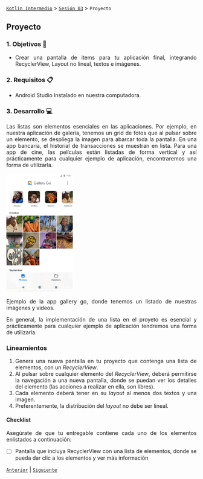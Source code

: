 [`Kotlin Intermedio`](../../Readme.md) > [`Sesión 03`](../Readme.md) > `Proyecto`

## Proyecto

<div style="text-align: justify;">

### 1. Objetivos :dart:

- Crear una pantalla de items para tu aplicación final, integrando RecyclerView, Layout no lineal, textos e imágenes.

### 2. Requisitos :clipboard:

- Android Studio Instalado en nuestra computadora.

### 3. Desarrollo :computer:

Las listas son elementos esenciales en las aplicaciones. Por ejemplo, en nuestra aplicación de galería, tenemos un grid de fotos que al pulsar sobre un elemento, se despliega la imagen para abarcar toda la pantalla. En una app bancaria, el historial de transacciones se muestran en lista. Para una app de cine, las películas están listadas de forma vertical y así prácticamente para cualquier ejemplo de aplicación, encontraremos una forma de utilizarla.

<img src="images/1.png" width="35%">

Ejemplo de la app gallery go, donde tenemos un listado de nuestras imágenes y videos. 

En general, la implementación de una lista en el proyeto es esencial y prácticamente para cualquier ejemplo de aplicación tendremos una forma de utilizarla.


### Lineamientos

1. Genera una nueva pantalla en tu proyecto que contenga una lista de elementos, con un _RecyclerView_.
2. Al pulsar sobre cualquier elemento del _RecyclerView_, deberá permitirse la navegación a una nueva pantalla, donde se puedan ver los detalles del elemento (las acciones a realizar en ella, son libres).
3. Cada elemento deberá tener en su _layout_ al menos dos textos y una imagen.
4. Preferentemente, la distribución del _layout_ no debe ser lineal.

#### Checklist

Asegúrate de que tu entregable contiene cada uno de los elementos enlistados a continuación:

- [ ] Pantalla que incluya RecyclerView con una lista de elementos, donde se pueda dar clic a los elementos y ver más información

[`Anterior`](../Reto-03/Readme.md) | [`Siguiente`](../../Sesion-04/Readme.md)




</div>
